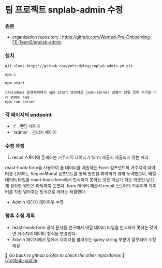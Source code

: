 # 팀 프로젝트 snplab-admin 수정

### 원본

- organization repository : https://github.com/Wanted-Pre-Onboarding-FE-Team5/snplab-admin

### 설치

```
git clone https://github.com/ymStudyLog/snplab-admin-ym.git

npm i

npm start 

//windows 운영체제에서 npm start 명령어로 json-server 실행이 안될 경우 추가로 아래 명령어 사용
npm run server 

```

### 각 페이지의 endpoint

- '/' : 랜딩 페이지
- '/admin' : 관리자 페이지

### 수정 과정

1. recoil 스토어에 존재하는 거주지역 데이터가 form 제출시 제출되지 않는 에러 

react-hook-form을 사용하여 폼 데이터를 제출하는 Form 컴포넌트와 거주지역 데이터를 선택하는 RegionModal 컴포넌트를 통해 원인을 파악하기 위해 노력했으나, 배열 데이터 타입을 react-hook-form에서 인식하지 못하는 것은 아닌가 하는 의문만 남긴채 정확한 원인은 파악하지 못했다. form 데이터 제출시 recoil 스토어의 거주지역 데이터를 직접 넣어주는 방식으로 에러는 해결했다.
 
- Admin 페이지 레이아웃 수정

### 향후 수정 계획

- react-hook-form 공식 문서를 연구해서 배열 데이터 타입을 인식하지 못하는 것이면 거주지역 데이터 형식을 변경한다.
- Admin 페이지에서 탭에서 데이터를 불러오는 query string 부분이 잘못되어 수정 예정.

:eyes: _Go back to github profile to check the other repositories_ :eyes:
[![github-profile](https://img.shields.io/badge/Github-Profile-blue?style=flat&logo=Git&logoColor=F05032)](https://github.com/ymStudyLog?tab=repositories)
